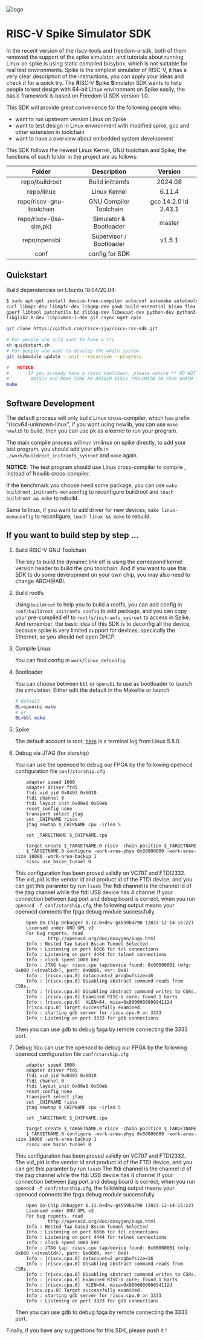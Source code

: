 ![logo](./conf/logo.png)

# RISC-V Spike Simulator SDK

In the recent version of the riscv-tools and freedom-u-sdk, both of them removed the support of the spike simulator, and tutorials about running Linux on spike is using static compiled busybox, which is not suitable for real test environments. Spike is the simplest simulator of RISC-V, it has a very clear description of the instructions, you can apply your ideas and check it for a quick try. The **R**ISC-V **S**pike **S**imulator SDK wants to help people to test design with 64-bit Linux environment on Spike easily, the basic framework is based on Freedom U SDK version 1.0.

This SDK will provide great convenience for the following people who:

* want to run upstream version Linux on Spike
* want to test design in Linux environment with modified spike, gcc and other extension in toolchain
* want to have a overview about embedded system development

This SDK follows the newest Linux Kernel, GNU toolchain and Spike, the functions of each folder in the project are as follows:

|       Folder        |      Description       |   Version   |
| :-----------------: | :--------------------: | :---------: |
|    repo/buildroot    |    Build initramfs     |  2024.08  |
|      repo/linux      |      Linux Kernel      |    6.11.4    |
| repo/riscv-gnu-toolchain | GNU Compiler Toolchain |  gcc 14.2.0 ld 2.43.1  |
| repo/riscv-(isa-sim,pk)  | Simulator & Bootloader |    master   |
| repo/opensbi  | Supervisor / Bootloader |    v1.5.1   |
|         conf        |     config for SDK     |             |

## Quickstart
Build dependencies on Ubuntu 18.04/20.04:
```bash
$ sudo apt-get install device-tree-compiler autoconf automake autotools-dev    \
curl libmpc-dev libmpfr-dev libgmp-dev gawk build-essential bison flex texinfo \
gperf libtool patchutils bc zlib1g-dev libexpat-dev python-dev python3-dev unzip \
libglib2.0-dev libpixman-1-dev git rsync wget cpio
```
```bash
git clone https://github.com/riscv-zju/riscv-rss-sdk.git

# For people who only want to have a try
sh quickstart.sh
# For people who want to develop the whole system
git submodule update --init --recursive --progress

#	NOTICE: 
# 		If you already have a riscv toolchain, please notice ** DO NOT SET
#		 $RISCV and MAKE SURE NO ORIGIN RISCV TOOLCHAIN IN YOUR $PATH **
make
```

## Software Development

The default process will only build Linux cross-compiler, which has prefix "riscv64-unknown-linux", if you want using newlib, you can use `make newlib` to build, then you can use pk as a kernel to run your program.

The main compile process will run vmlinux on spike directly, to add your test program, you should add your elfs in `./work/buildroot_initramfs_sysroot` and `make` again.

**NOTICE**: The test program should use Linux cross-compiler to compile , instead of Newlib cross-compiler.

If the benchmark you choose need some package, you can use `make buildroot_initramfs-menuconfig` to reconfigure buildroot and `touch buildroot && make` to rebuild. 

Same to linux, if you want to add driver for new devices, `make linux-menuconfig` to reconfigure, `touch linux && make` to rebuild.

## If you want to build step by step ...

1. Build RISC-V GNU Toolchain

   The key to build the dynamic link elf is using the correspond kernel version header to build the gnu toolchain. And if you want to use this SDK to do some development on your own chip, you may also need to change ARCH@ABI. 

2.  Build rootfs

	Using `buildroot` to help you to build a rootfs, you can add config in `conf/buildroot_initramfs_config` to add package, and you can copy your pre-compiled elf to `rootfs/initramfs_sysroot` to access in Spike.
	And remember, the basic idea of this SDK is to deconfig all the device, because spike is very limited support for devices, specically the Ethernet, so you should not open DHCP.

3. Compile Linux

   You can find config in `work/linux_defconfig`.

4. Bootloader

   You can choose between `bbl` or `opensbi` to use as bootloader to launch the simulation. Either edit the default in the Makefile or launch
   ```bash
   # default
   BL=opensbi make
   # or
   BL=bbl make
   ```

5. Spike

   The default account is root, [here](conf/boot.log) is a terminal log from Linux 5.8.0.

6. Debug via JTAG (for starship)

	You can use the openocd to debug our FPGA by the following openocd configuration file `conf/starship.cfg`
	```
		adapter speed 1000
		adapter driver ftdi
		ftdi vid_pid 0x0403 0x6010
		ftdi channel 0
		ftdi layout_init 0x00e8 0x60eb
		reset_config none
		transport select jtag
		set _CHIPNAME riscv
		jtag newtap $_CHIPNAME cpu -irlen 5

		set _TARGETNAME $_CHIPNAME.cpu

		target create $_TARGETNAME.0 riscv -chain-position $_TARGETNAME
		$_TARGETNAME.0 configure -work-area-phys 0x80000000 -work-area-size 10000 -work-area-backup 1
		riscv use_bscan_tunnel 0
	```
	
	This configuration has been proved validly on VC707 and FTDI2332. 
	The vid_pid is the vendor id and product id of the FTDI device, and you can get this paramter by run `lsusb`
	The ftdi channel is the channel id of the jtag channel while the ftdi USB device has 4 channel
	If your connection between jtag port and debug board is correct, when you run `openocd -f conf/starship.cfg`, the following output means your openocd connects the fpga debug module successfully.
	```
		Open On-Chip Debugger 0.12.0+dev-g4559b4790 (2023-12-14-15:22)
		Licensed under GNU GPL v2
		For bug reports, read
				http://openocd.org/doc/doxygen/bugs.html
		Info : Nested Tap based Bscan Tunnel Selected
		Info : Listening on port 6666 for tcl connections
		Info : Listening on port 4444 for telnet connections
		Info : clock speed 1000 kHz
		Info : JTAG tap: riscv.cpu tap/device found: 0x00000001 (mfg: 0x000 (<invalid>), part: 0x0000, ver: 0x0)
		Info : [riscv.cpu.0] datacount=2 progbufsize=16
		Info : [riscv.cpu.0] Disabling abstract command reads from CSRs.
		Info : [riscv.cpu.0] Disabling abstract command writes to CSRs.
		Info : [riscv.cpu.0] Examined RISC-V core; found 1 harts
		Info : [riscv.cpu.0]  XLEN=64, misa=0x800000000094112d
		[riscv.cpu.0] Target successfully examined.
		Info : starting gdb server for riscv.cpu.0 on 3333
		Info : Listening on port 3333 for gdb connections
	```
	Then you can use gdb to debug fpga by remote connecting the 3333 port.

6. Debug
	You can use the openocd to debug our FPGA by the following openocd configuration file `conf/starship.cfg`
	```
		adapter speed 1000
		adapter driver ftdi
		ftdi vid_pid 0x0403 0x6010
		ftdi channel 0
		ftdi layout_init 0x00e8 0x60eb
		reset_config none
		transport select jtag
		set _CHIPNAME riscv
		jtag newtap $_CHIPNAME cpu -irlen 5

		set _TARGETNAME $_CHIPNAME.cpu

		target create $_TARGETNAME.0 riscv -chain-position $_TARGETNAME
		$_TARGETNAME.0 configure -work-area-phys 0x80000000 -work-area-size 10000 -work-area-backup 1
		riscv use_bscan_tunnel 0
	```
	
	This configuration has been proved validly on VC707 and FTDI2332. 
	The vid_pid is the vendor id and product id of the FTDI device, and you can get this paramter by run `lsusb`
	The ftdi channel is the channel id of the jtag channel while the ftdi USB device has 4 channel
	If your connection between jtag port and debug board is correct, when you run `openocd -f conf/starship.cfg`, the following output means your openocd connects the fpga debug module successfully.
	```
		Open On-Chip Debugger 0.12.0+dev-g4559b4790 (2023-12-14-15:22)
		Licensed under GNU GPL v2
		For bug reports, read
				http://openocd.org/doc/doxygen/bugs.html
		Info : Nested Tap based Bscan Tunnel Selected
		Info : Listening on port 6666 for tcl connections
		Info : Listening on port 4444 for telnet connections
		Info : clock speed 1000 kHz
		Info : JTAG tap: riscv.cpu tap/device found: 0x00000001 (mfg: 0x000 (<invalid>), part: 0x0000, ver: 0x0)
		Info : [riscv.cpu.0] datacount=2 progbufsize=16
		Info : [riscv.cpu.0] Disabling abstract command reads from CSRs.
		Info : [riscv.cpu.0] Disabling abstract command writes to CSRs.
		Info : [riscv.cpu.0] Examined RISC-V core; found 1 harts
		Info : [riscv.cpu.0]  XLEN=64, misa=0x800000000094112d
		[riscv.cpu.0] Target successfully examined.
		Info : starting gdb server for riscv.cpu.0 on 3333
		Info : Listening on port 3333 for gdb connections
	```
	Then you can use gdb to debug fpga by remote connecting the 3333 port.

Finally, if you have any suggestions for this SDK, please *push* it !
